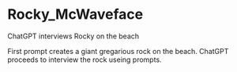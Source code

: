 # Rocky_McWaveface
ChatGPT interviews Rocky on the beach

First prompt creates a giant gregarious rock on the beach. ChatGPT proceeds to interview the rock useing prompts. 
